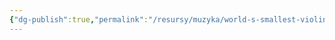 ```yaml
---
{"dg-publish":true,"permalink":"/resursy/muzyka/world-s-smallest-violin/","tags":["Музыка"]}
---
```


